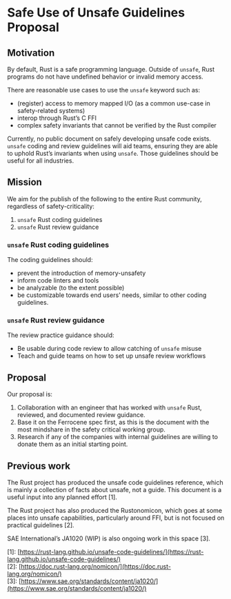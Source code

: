 # Safe Use of Unsafe Guidelines Proposal

## Motivation

By default, Rust is a safe programming language. Outside of  `unsafe`,  Rust programs do not have undefined behavior or invalid memory access.

There are reasonable use cases to use the `unsafe` keyword such as:

* (register) access to memory mapped I/O (as a common use-case in safety-related systems)
* interop through Rust’s C FFI  
* complex safety invariants that cannot be verified by the Rust compiler

Currently, no public document on safely developing unsafe code exists. `unsafe` coding and review guidelines will aid teams, ensuring they are able to uphold Rust’s invariants when using `unsafe`. Those guidelines should be useful for all industries.

## Mission

We aim for the publish of the following to the entire Rust community, regardless of safety-criticality:

1. `unsafe` Rust coding guidelines  
2. `unsafe` Rust review guidance

### `unsafe` Rust coding guidelines

The coding guidelines should:

* prevent the introduction of memory-unsafety  
* inform code linters and tools  
* be analyzable (to the extent possible)  
* be customizable towards end users’ needs, similar to other coding guidelines.

### `unsafe` Rust review guidance

The review practice guidance should:

* Be usable during code review to allow catching of `unsafe` misuse  
* Teach and guide teams on how to set up unsafe review workflows

## Proposal

Our proposal is:

1. Collaboration with an engineer that has worked with `unsafe` Rust, reviewed, and documented review guidance.  
2. Base it on the Ferrocene spec first, as this is the document with the most mindshare in the safety critical working group.  
3. Research if any of the companies with internal guidelines are willing to donate them as an initial starting point.

## Previous work

The Rust project has produced the unsafe code guidelines reference, which is mainly a collection of facts about unsafe, not a guide. This document is a useful input into any planned effort \[1\].

The Rust project has also produced the Rustonomicon, which goes at some places into unsafe capabilities, particularly around FFI, but is not focused on practical guidelines \[2\].

SAE International’s JA1020 (WIP) is also ongoing work in this space \[3\].

\[1\]: [https://rust-lang.github.io/unsafe-code-guidelines/](https://rust-lang.github.io/unsafe-code-guidelines/)  
\[2\]: [https://doc.rust-lang.org/nomicon/](https://doc.rust-lang.org/nomicon/)  
\[3\]: [https://www.sae.org/standards/content/ja1020/](https://www.sae.org/standards/content/ja1020/)  

